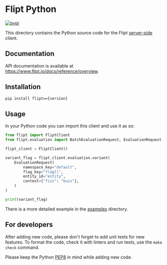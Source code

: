 # Flipt Python

[![pypi](https://img.shields.io/pypi/v/flipt.svg)](https://pypi.org/project/flipt)


This directory contains the Python source code for the Flipt [server-side](https://www.flipt.io/docs/integration/server/rest) client.

## Documentation

API documentation is available at <https://www.flipt.io/docs/reference/overview>.

## Installation

```sh
pip install flipt=={version}
```

## Usage

In your Python code you can import this client and use it as so:

```python
from flipt import FliptClient
from flipt.evaluation import BatchEvaluationRequest, EvaluationRequest

flipt_client = FliptClient()

variant_flag = flipt_client.evaluation.variant(
    EvaluationRequest(
        namespace_key="default",
        flag_key="flagll",
        entity_id="entity",
        context={"fizz": "buzz"},
    )
)

print(variant_flag)
```

There is a more detailed example in the [examples](./examples) directory.

## For developers

After adding new code, please don't forget to add unit tests for new features.
To format the code, check it with linters and run tests, use the `make check` command.

Please keep the Python [PEP8](https://peps.python.org/pep-0008/) in mind while adding new code.
